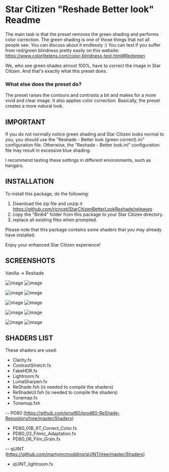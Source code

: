 # Star Citizen "Reshade Better look" Readme

The main task is that the preset removes the green shading and performs color correction. The green shading is one of those things that not all people see. You can discuss about it endlessly :) You can test if you suffer from red/green blindness pretty easily on this website: https://www.colorlitelens.com/color-blindness-test.html#Redgreen

We, who see green shades almost 100%, have to correct the image in Star Citizen. And that's exactly what this preset does.  

### What else does the preset do?
The preset raises the contours and contrasts a bit and makes for a more vivid and clear image. It also applies color correction. Basically, the preset creates a more natural look.



## IMPORTANT
If you do not normally notice green shading and Star Citizen looks normal to you, you should use the "Reshade - Better look (green correct).ini" configuration file. Otherwise, the "Reshade - Better look.ini" configuration file may result in excessive blue shading.

I recommend testing these settings in different environments, such as hangars.




## INSTALLATION
To install this package, do the following:

1. Download the zip file and unzip it
   https://github.com/rjcncpt/StarCitizenBetterLookReshade/releases
3. copy the "Bin64" folder from this package to your Star Citizen directory.
4. replace all existing files when prompted.

Please note that this package contains some shaders that you may already have installed.

Enjoy your enhanced Star Citizen experience!



## SCREENSHOTS
Vanilla -> Reshade

![image](https://i.imgur.com/rcntFdI.png)
![image](https://i.imgur.com/ZkXsc5e.jpg)

![image](https://i.imgur.com/rWWkoT7.png)
![image](https://i.imgur.com/vdxQvoi.jpg)

![image](https://i.imgur.com/hXDgs55.jpg)
![image](https://i.imgur.com/K7RQun5.jpg)

![image](https://i.imgur.com/rkkHm0M.png)
![image](https://i.imgur.com/SRLi0nn.jpg)

![image](https://i.imgur.com/HI8Ktng.png)
![image](https://i.imgur.com/VyMfaEq.jpg)



## SHADERS LIST
These shaders are used:
- Clarity.fx
- ContrastStretch.fx
- FakeHDR.fx
- Lightroom.fx
- LumaSharpen.fx
- ReShade.fxh 	(is needed to compile the shaders)
- ReShadeUI.fxh (is needed to compile the shaders)
- Tonemap.fx
- Tonemap.fxh

-- PD80 (https://github.com/prod80/prod80-ReShade-Repository/tree/master/Shaders)
   - PD80_01B_RT_Correct_Color.fx
   - PD80_03_Filmic_Adaptation.fx
   - PD80_06_Film_Grain.fx

-- qUINT (https://github.com/martymcmodding/qUINT/tree/master/Shaders)
   - qUINT_lightroom.fx
